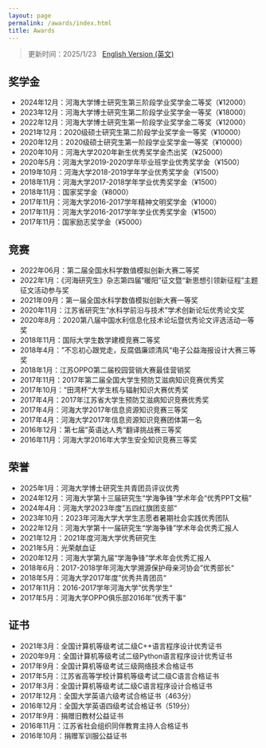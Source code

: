 ```yaml
---
layout: page
permalink: /awards/index.html
title: Awards
---
```


> 更新时间：2025/1/23 &nbsp; [English Version (英文)](https://lujiabo98.github.io/file/awards_en/)

## 奖学金

- 2024年12月：河海大学博士研究生第三阶段学业奖学金二等奖（¥12000）
- 2023年12月：河海大学博士研究生第二阶段学业奖学金一等奖（¥18000）
- 2022年12月：河海大学博士研究生第一阶段学业奖学金二等奖（¥12000）
- 2021年12月：2020级硕士研究生第二阶段学业奖学金一等奖（¥10000）
- 2020年12月：2020级硕士研究生第一阶段学业奖学金一等奖（¥10000）
- 2020年10月：河海大学2020年新生优秀奖学金杰出奖（¥25000）
- 2020年5月：河海大学2019-2020学年毕业班学业优秀奖学金（¥1500）
- 2019年10月：河海大学2018-2019学年学业优秀奖学金（¥1500）
- 2018年11月：河海大学2017-2018学年学业优秀奖学金（¥1500）
- 2018年11月：国家奖学金（¥8000）
- 2017年11月：河海大学2016-2017学年精神文明奖学金（¥1000）
- 2017年11月：河海大学2016-2017学年学业优秀奖学金（¥1500）
- 2017年11月：国家励志奖学金（¥5000）



## 竞赛

- 2022年06月：第二届全国水科学数值模拟创新大赛二等奖
- 2022年1月：《河海研究生》杂志第四届“暖阳”征文暨“新思想引领新征程”主题征文活动参与奖
- 2021年09月：第一届全国水科学数值模拟创新大赛一等奖
- 2020年11月：江苏省研究生“水科学前沿与技术”学术创新论坛优秀论文奖
- 2020年8月：2020第八届中国水利信息化技术论坛暨优秀论文评选活动一等奖
- 2018年11月：国际大学生数学建模竞赛二等奖
- 2018年4月：”不忘初心跟党走，反腐倡廉颂清风“电子公益海报设计大赛三等奖
- 2018年1月：江苏OPPO第二届校园营销大赛最佳营销奖
- 2017年11月：2017年第二届全国大学生预防艾滋病知识竞赛优秀奖
- 2017年10月：”田湾杯“大学生核与辐射知识大赛优秀奖
- 2017年4月：2017年江苏省大学生预防艾滋病知识竞赛优秀奖
- 2017年4月：河海大学2017年信息资源知识竞赛三等奖
- 2017年4月：河海大学2017年信息资源知识竞赛团体第一名
- 2016年12月：第七届”英语达人秀“翻译挑战赛三等奖
- 2016年11月：河海大学2016年大学生安全知识竞赛三等奖



## 荣誉

- 2025年1月：河海大学博士研究生共青团员评议优秀
- 2024年12月：河海大学第十三届研究生“学海争锋”学术年会“优秀PPT文稿”
- 2024年4月：河海大学2023年度”五四红旗团支部“
- 2023年10月：2023年河海大学大学生志愿者暑期社会实践优秀团队
- 2022年12月：河海大学第十一届研究生“学海争锋”学术年会优秀汇报人
- 2021年12月：2021年度河海大学优秀研究生
- 2021年5月：光荣献血证
- 2020年12月：河海大学第九届“学海争锋”学术年会优秀汇报人
- 2018年6月：2017-2018学年河海大学溯源保护母亲河协会”优秀部长“
- 2018年5月：河海大学2017年度”优秀共青团员“
- 2017年11月：2016-2017学年河海大学”优秀学生“
- 2017年5月：河海大学OPPO俱乐部2016年”优秀干事“



## 证书

- 2021年3月：全国计算机等级考试二级C++语言程序设计优秀证书
- 2020年9月：全国计算机等级考试二级Python语言程序设计优秀证书
- 2017年9月：全国计算机等级考试三级网络技术合格证书
- 2017年5月：江苏省高等学校计算机等级考试二级C语言合格证书
- 2017年3月：全国计算机等级考试二级C语言程序设计合格证书
- 2017年12月：全国大学英语六级考试合格证书（463分）
- 2016年12月：全国大学英语四级考试合格证书（519分）
- 2017年9月：捐赠旧教材公益证书
- 2016年11月：江苏省社会组织同伴教育主持人合格证书
- 2016年10月：捐赠军训服公益证书

